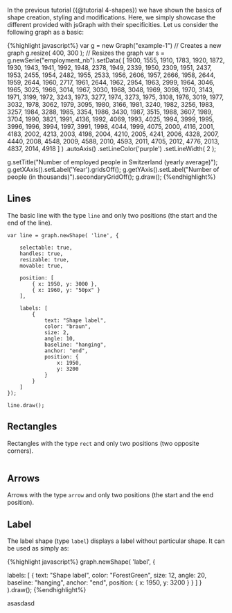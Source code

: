 
<script>
	
</script>

In the previous tutorial ({@tutorial 4-shapes}) we have shown the basics of shape creation, styling and modifications. Here, we simply showcase the different provided with jsGraph with their specificities.
Let us consider the following graph as a basic:

{%highlight javascript%}
var g = new Graph("example-1") // Creates a new graph
g.resize( 400, 300 ); // Resizes the graph
var s = g.newSerie("employment_nb").setData( [ 1900, 1555, 1910, 1783, 1920, 1872, 1930, 1943, 1941, 1992, 1948, 2378, 1949, 2339, 1950, 2309, 1951, 2437, 1953, 2455, 1954, 2482, 1955, 2533, 1956, 2606, 1957, 2666, 1958, 2644, 1959, 2644, 1960, 2717, 1961, 2644, 1962, 2954, 1963, 2999, 1964, 3046, 1965, 3025, 1966, 3014, 1967, 3030, 1968, 3048, 1969, 3098, 1970, 3143, 1971, 3199, 1972, 3243, 1973, 3277, 1974, 3273, 1975, 3108, 1976, 3019, 1977, 3032, 1978, 3062, 1979, 3095, 1980, 3166, 1981, 3240, 1982, 3256, 1983, 3257, 1984, 3288, 1985, 3354, 1986, 3430, 1987, 3515, 1988, 3607, 1989, 3704, 1990, 3821, 1991, 4136, 1992, 4069, 1993, 4025, 1994, 3999, 1995, 3996, 1996, 3994, 1997, 3991, 1998, 4044, 1999, 4075, 2000, 4116, 2001, 4183, 2002, 4213, 2003, 4198, 2004, 4210, 2005, 4241, 2006, 4328, 2007, 4440, 2008, 4548, 2009, 4588, 2010, 4593, 2011, 4705, 2012, 4776, 2013, 4837, 2014, 4918 ] )
	.autoAxis()
	.setLineColor('purple')
	.setLineWidth( 2 );
	
g.setTitle("Number of employed people in Switzerland (yearly average)");
g.getXAxis().setLabel('Year').gridsOff();
g.getYAxis().setLabel("Number of people (in thousands)").secondaryGridOff();
g.draw();
{%endhighlight%}

<div id="example-1" class="jsgraph-example"></div>
<script>

function makeGraph( dom ) {

	var g = new Graph( dom ) // Creates a new graph
	g.resize( 400, 300 ); // Resizes the graph
	var s = g.newSerie("employment_nb").setData( [ 1900, 1555, 1910, 1783, 1920, 1872, 1930, 1943, 1941, 1992, 1948, 2378, 1949, 2339, 1950, 2309, 1951, 2437, 1953, 2455, 1954, 2482, 1955, 2533, 1956, 2606, 1957, 2666, 1958, 2644, 1959, 2644, 1960, 2717, 1961, 2644, 1962, 2954, 1963, 2999, 1964, 3046, 1965, 3025, 1966, 3014, 1967, 3030, 1968, 3048, 1969, 3098, 1970, 3143, 1971, 3199, 1972, 3243, 1973, 3277, 1974, 3273, 1975, 3108, 1976, 3019, 1977, 3032, 1978, 3062, 1979, 3095, 1980, 3166, 1981, 3240, 1982, 3256, 1983, 3257, 1984, 3288, 1985, 3354, 1986, 3430, 1987, 3515, 1988, 3607, 1989, 3704, 1990, 3821, 1991, 4136, 1992, 4069, 1993, 4025, 1994, 3999, 1995, 3996, 1996, 3994, 1997, 3991, 1998, 4044, 1999, 4075, 2000, 4116, 2001, 4183, 2002, 4213, 2003, 4198, 2004, 4210, 2005, 4241, 2006, 4328, 2007, 4440, 2008, 4548, 2009, 4588, 2010, 4593, 2011, 4705, 2012, 4776, 2013, 4837, 2014, 4918 ] )
		.autoAxis()
		.setLineColor('purple')
		.setLineWidth( 2 );

	g.setTitle("Number of employed people in Switzerland (yearly average)");
	g.getXAxis().setLabel('Year').gridsOff();
	g.getYAxis().setLabel("Number of people (in thousands)").secondaryGridOff();
	g.draw();

	return g;
}


makeGraph( "example-1" );
</script>



## Lines

The basic line with the type ```line``` and only two positions (the start and the end of the line).


```
var line = graph.newShape( 'line', {
	
	selectable: true,
	handles: true,
	resizable: true,
	movable: true,

	position: [
		{ x: 1950, y: 3000 },
		{ x: 1960, y: "50px" }
	],

	labels: [
		{
			text: "Shape label",
			color: "braun",
			size: 2,
			angle: 10,
			baseline: "hanging",
			anchor: "end",
			position: {
				x: 1950,
				y: 3200
			}
		}
	]
});

line.draw();
```


<div id="example-2" class="jsgraph-example"></div>
<script>

( function() {

	var graph = makeGraph( 'example-2' );
	var line = graph.newShape( 'line', {
		
		selectable: true,
		handles: true,
		resizable: true,
		movable: true,

		strokeWidth: 3,
		strokeColor: "ForestGreen",
		
		position: [
			{ x: 1950, y: 3000 },
			{ x: 1960, y: "50px" }
		],

		labels: [
			{
				text: "Shape label",
				color: "ForestGreen",
				size: 12,
				angle: 20,
				baseline: "hanging",
				anchor: "end",
				position: {
					x: 1950,
					y: 3200
				}
			}
		]
	});

	line.draw();


}) ();

</script>


## Rectangles

Rectangles with the type ```rect``` and only two positions (two opposite corners). 


<div id="example-3" class="jsgraph-example"></div>
<pre id="example-3-pos"></pre>
<script>

( function() {

	var graph = makeGraph( "example-3" );
	var rect = graph.newShape( 'rect', {
		
		selectable: true,
		handles: true,
		resizable: true,
		movable: true,

		strokeWidth: 2,
		strokeColor: "ForestGreen",
		fill: 'GreenSnake',
		fillOpacity: 0.2,
		
		position: [
			{ x: 1950, y: 3000 },
			{ x: 1960, y: "50px" }
		]
	});

	graph.on("shapeChanged", function( shape ) {
		updatePre( shape );
	});

	function updatePre( shape ) {
		$("#example-3-pos").html( JSON.stringify( { position1: shape.getPosition( 0 ), position2: shape.getPosition( 1 ) }, false, "\t") );
	}
	
	updatePre( rect );
	rect.draw();

}) ();

</script>


## Arrows

Arrows with the type ```arrow``` and only two positions (the start and the end position). 


<div id="example-4" class="jsgraph-example"></div>
<script>
( function() {

	var graph = makeGraph( "example-4" );
	var arrow = graph.newShape( 'arrow', {
		
		selectable: true,
		handles: true,
		resizable: true,
		movable: true,

		strokeWidth: 2,
		strokeColor: "ForestGreen",
		fill: 'GreenSnake',
		fillOpacity: 0.2,
		
		position: [
			{ x: 1950, y: 3000 },
			{ x: 1960, y: "50px" }
		]
	});

	arrow.draw();

}) ();

</script>



## Label

The label shape (type ```label```) displays a label without particular shape. It can be used as simply as:

{%highlight javascript%}
graph.newShape( 'label', {
	
  labels: [ {
    text: "Shape label",
    color: "ForestGreen",
    size: 12,
	angle: 20,
	baseline: "hanging",
	anchor: "end",
	position: {
	  x: 1950,
	  y: 3200
	}
  } ]
} ).draw();
{%endhighlight%}

<div id="example-5" class="jsgraph-example"></div>
<script>
( function() {

	var graph = makeGraph( "example-5" );
	graph.newShape( 'label', {

		labels: [ {
			text: "Shape label",
			color: "ForestGreen",
			size: 12,
			angle: 20,
			baseline: "hanging",
			anchor: "end",
			position: {
				x: 1950,
				y: 3200
			}
		} ]

	}).draw();


}) ();

</script>


asasdasd